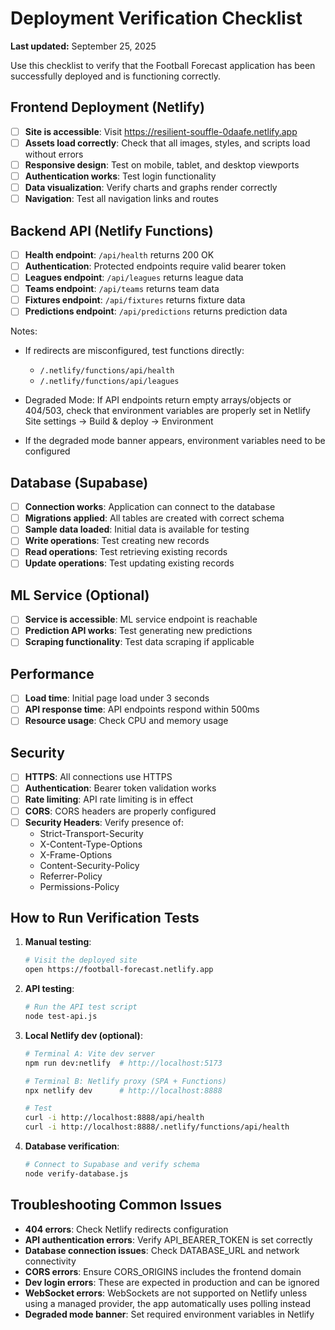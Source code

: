 # Deployment Verification Checklist

**Last updated:** September 25, 2025

Use this checklist to verify that the Football Forecast application has been successfully deployed and is functioning correctly.

## Frontend Deployment (Netlify)

- [ ] **Site is accessible**: Visit https://resilient-souffle-0daafe.netlify.app
- [ ] **Assets load correctly**: Check that all images, styles, and scripts load without errors
- [ ] **Responsive design**: Test on mobile, tablet, and desktop viewports
- [ ] **Authentication works**: Test login functionality
- [ ] **Data visualization**: Verify charts and graphs render correctly
- [ ] **Navigation**: Test all navigation links and routes

## Backend API (Netlify Functions)

- [ ] **Health endpoint**: `/api/health` returns 200 OK
- [ ] **Authentication**: Protected endpoints require valid bearer token
- [ ] **Leagues endpoint**: `/api/leagues` returns league data
- [ ] **Teams endpoint**: `/api/teams` returns team data
- [ ] **Fixtures endpoint**: `/api/fixtures` returns fixture data
- [ ] **Predictions endpoint**: `/api/predictions` returns prediction data

Notes:
- If redirects are misconfigured, test functions directly:
  - `/.netlify/functions/api/health`
  - `/.netlify/functions/api/leagues`

- Degraded Mode: If API endpoints return empty arrays/objects or 404/503, check that environment variables are properly set in Netlify Site settings → Build & deploy → Environment

- If the degraded mode banner appears, environment variables need to be configured

## Database (Supabase)

- [ ] **Connection works**: Application can connect to the database
- [ ] **Migrations applied**: All tables are created with correct schema
- [ ] **Sample data loaded**: Initial data is available for testing
- [ ] **Write operations**: Test creating new records
- [ ] **Read operations**: Test retrieving existing records
- [ ] **Update operations**: Test updating existing records

## ML Service (Optional)

- [ ] **Service is accessible**: ML service endpoint is reachable
- [ ] **Prediction API works**: Test generating new predictions
- [ ] **Scraping functionality**: Test data scraping if applicable

## Performance

- [ ] **Load time**: Initial page load under 3 seconds
- [ ] **API response time**: API endpoints respond within 500ms
- [ ] **Resource usage**: Check CPU and memory usage

## Security

- [ ] **HTTPS**: All connections use HTTPS
- [ ] **Authentication**: Bearer token validation works
- [ ] **Rate limiting**: API rate limiting is in effect
- [ ] **CORS**: CORS headers are properly configured
- [ ] **Security Headers**: Verify presence of:
  - Strict-Transport-Security
  - X-Content-Type-Options
  - X-Frame-Options
  - Content-Security-Policy
  - Referrer-Policy
  - Permissions-Policy

## How to Run Verification Tests

1. **Manual testing**:
   ```bash
   # Visit the deployed site
   open https://football-forecast.netlify.app
   ```

2. **API testing**:
   ```bash
   # Run the API test script
   node test-api.js
   ```

3. **Local Netlify dev (optional)**:
   ```bash
   # Terminal A: Vite dev server
   npm run dev:netlify  # http://localhost:5173

   # Terminal B: Netlify proxy (SPA + Functions)
   npx netlify dev      # http://localhost:8888

   # Test
   curl -i http://localhost:8888/api/health
   curl -i http://localhost:8888/.netlify/functions/api/health
   ```

4. **Database verification**:
   ```bash
   # Connect to Supabase and verify schema
   node verify-database.js
   ```

## Troubleshooting Common Issues

- **404 errors**: Check Netlify redirects configuration
- **API authentication errors**: Verify API_BEARER_TOKEN is set correctly
- **Database connection issues**: Check DATABASE_URL and network connectivity
- **CORS errors**: Ensure CORS_ORIGINS includes the frontend domain
- **Dev login errors**: These are expected in production and can be ignored
- **WebSocket errors**: WebSockets are not supported on Netlify unless using a managed provider, the app automatically uses polling instead
- **Degraded mode banner**: Set required environment variables in Netlify
